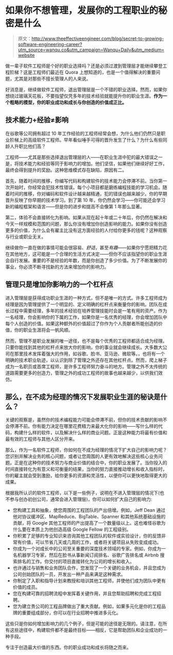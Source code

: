 # 如果你不想管理，发展你的工程职业的秘密是什么

> 原文：<http://www.theeffectiveengineer.com/blog/secret-to-growing-software-engineering-career?utm_source=wanqu.co&utm_campaign=Wanqu+Daily&utm_medium=website>



做一辈子软件工程师是个好的职业选择吗？还是必须过渡到管理层才能继续攀登工程阶梯？这是工程师们最近在 Quora 上想知道的，也是一个值得解决的重要问题，尤其是对那些不擅长管理人的人来说。

好消息是，继续做软件工程师，退出管理层是一个不错的职业选择。然而，如果你想绕过玻璃天花板，不要指望仅凭多年的技术经验就能提升你的职业生涯。**作为一个粗略的模型，你的职业成功和成长与你创造的价值成正比。**

## 技术能力+经验≠影响

在谷歌等公司拥有超过 10 年工作经验的工程师经常会想，为什么他们仍然只是职业阶梯上的高级软件工程师。早年看似唾手可得的晋升发生了什么？为什么有些同龄人升职比他们高？

工程师——尤其是那些选择退出管理层的人——在职业生涯中犯的最大错误之一是，将技术能力和经验等同于影响力的增加。他们坚信，如果他们继续好好工作，最终会得到提升的奖励。这种思维模式存在缺陷，原因有二。

首先，随着时间的推移，你编写代码和构建软件的技术能力会停滞不前。当你第一次开始时，你经常会犯技术性错误。每个小项目都是磨练编程技能的学习机会。随着时间的推移，你对编码和软件设计越来越精通，犯的错误也越来越少。你的早期晋升反映了你早期的技术学习。到了第 10 年，你仍然会学习——你可能还会学习新的编程框架和语言——但是你的进步和提高不会像第 1 年那么显著。

第二，体验不会直接转化为影响。如果从现在起十年或二十年后，你仍然在解决和今天一样规模和范围的问题，那么你没有增加你创造影响的能力。如果你没有创造更多的价值，为什么会有雇主比没有这方面经验的人付给你更多的钱呢？这种观察与行业或职业无关。

继续做你一直在做的事情可能会很容易、*舒适*，甚至*有趣*——如果你宁愿把精力花在其他地方，这可能是一个合理的生活方式决定——但你不应该指望你的职业生涯会自行发展。重要的不是经验的年数，而是你创造了多少价值。为了不断发展你的事业，你必须不断寻找新的方法来增加你的影响力。

## 管理只是增加你影响力的一个杠杆点

进入管理层是获得成功职业生涯的一种方式，但不是唯一的方式。许多工程师成为经理是因为管理提供了一个明显的、定义明确的杠杆点来衡量你的影响。团队在成长过程中需要经理，多年的技术经验在培养管理技能时会是一笔有用的资产。作为一名经理，你会影响你的下属的工作，如果你是一名优秀的经理，你会增加团队中每个人创造的价值。如果这种额外的价值超过了你作为个人贡献者所能创造的价值，你的职业生涯将会一帆风顺。

然而，管理不是职业发展的唯一途径，也不是每个优秀的工程师都适合成为经理。只要你能找到其他的杠杆点来放大你的影响，你的事业就会继续成长。大多数大公司在那里技术发挥着强大的作用，如谷歌、脸书、亚马逊、微软等。，也将有一个明确的技术职业轨迹，以认识到除了管理之外还存在其他杠杆点。然而，爬上梯子成为一名职员或首席工程师，是许多工程师努力奋斗的地方。管理之外不太传统的道路需要更多的创造力，管理之外的成功工程师的故事也越来越少，以供我们效仿。

## 那么，在不成为经理的情况下发展职业生涯的秘诀是什么？

关键的观察是，虽然你的技术编程能力可能会停滞不前，但你的技术贡献的影响不会停滞不前。你有能力决定在哪里花费精力来最大化你的影响——写什么样的代码，构建什么样的软件，以及解决什么样的商业问题。正是这种能力将最有价值和最有效的工程师与其他人区分开来。

那么，作为一名软件工程师，你如何在不成为经理的情况下扩大自己的影响力呢？您识别并解决业务的核心问题，或者让您周围的人更有效地解决这些核心业务问题。正是在这种你的技术努力与商业价值的结合中，你的职业发展了。当你投入的时间直接转化为有意义和可衡量的结果，当你的努力直接推动增长和收入指标时，你的雇主就会受到激励，给你更多的资源和灵活性，以便你可以更快地取得更大的成果。

根据我所认识的软件工程师，以下是一些例子，说明在不进入管理层的情况下(也不参与创办初创公司，通常会进入管理层)，你可以如何扩大自己的影响力:

*   您构建工具和抽象，使您周围的工程团队的产出倍增。例如，Jeff Dean 通过他对协议缓冲区、MapReduce、BigTable、Spanner 和其他系统基础设施的贡献，将 Google 其他工程师的产出提高了一个数量级以上。这也难怪谷歌为什么要在本质上为他创造高级 Google Fellow 的工程级别。
*   你积累了足够的专业知识来咨询其他工程团队的软件或实验设计，你的反馈非常有价值，可以节省几天或几周的工作，或者将关键项目从失败变成成功。
*   你成为一个对成长中的公司至关重要的深度技术领域的专家。例如，你成为一名机器学习专家，然后在脸书从事新闻订阅排名、谷歌广告排名或 Airbnb 搜索排名的工作。你交付的项目直接转化为公司的增长和收入。
*   也许通过与销售和业务团队合作，您发现了一个关键的业务机会，并且您成为公司创始团队的一员，开发出一种产品来满足这种需求。
*   你制定了入职和指导计划来教授和培训其他工程师，并使他们成为团队中更有价值的成员。
*   您在构建可靠的招聘流程中发挥着关键作用，并且您帮助招聘和完成工程招聘。
*   您为建立贵公司的工程品牌做出了重大贡献。例如，如果多元化是你的工程品牌的重要组成部分，你可以在行业招聘中推进多元化。

这些只是你如何增加影响力的几个例子，但是可能的途径是无限的。请注意，在所有这些途径中，构建软件都不是最终目标——相反，它是帮助团队和企业成功的一种手段。

专注于创造最大价值的东西。你的职业成功和成长将随之而来。

